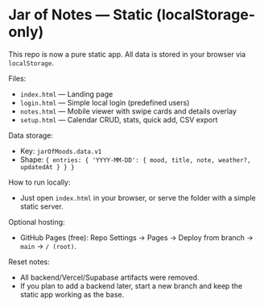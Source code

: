 # Jar of Notes — Static (localStorage-only)

This repo is now a pure static app. All data is stored in your browser via `localStorage`.

Files:
- `index.html` — Landing page
- `login.html` — Simple local login (predefined users)
- `notes.html` — Mobile viewer with swipe cards and details overlay
- `setup.html` — Calendar CRUD, stats, quick add, CSV export

Data storage:
- Key: `jarOfMoods.data.v1`
- Shape: `{ entries: { 'YYYY-MM-DD': { mood, title, note, weather?, updatedAt } } }`

How to run locally:
- Just open `index.html` in your browser, or serve the folder with a simple static server.

Optional hosting:
- GitHub Pages (free): Repo Settings → Pages → Deploy from branch → `main` → `/ (root)`.

Reset notes:
- All backend/Vercel/Supabase artifacts were removed.
- If you plan to add a backend later, start a new branch and keep the static app working as the base.
